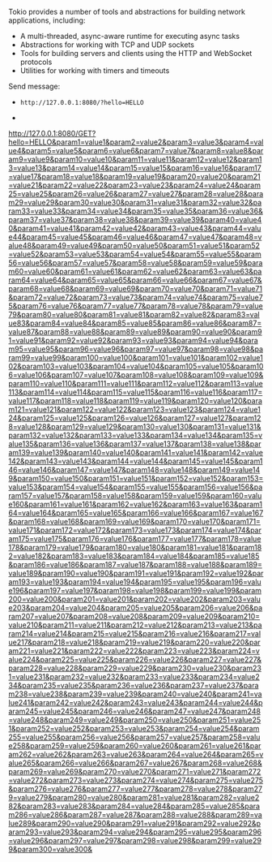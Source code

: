 Tokio provides a number of tools and abstractions for building network applications, including:
- A multi-threaded, async-aware runtime for executing async tasks
- Abstractions for working with TCP and UDP sockets
- Tools for building servers and clients using the HTTP and WebSocket protocols
- Utilities for working with timers and timeouts

Send message:
- `http://127.0.0.1:8080/?hello=HELLO`
- ```
http://127.0.0.1:8080/GET?hello=HELLO&param1=value1&param2=value2&param3=value3&param4=value4&param5=value5&param6=value6&param7=value7&param8=value8&param9=value9&param10=value10&param11=value11&param12=value12&param13=value13&param14=value14&param15=value15&param16=value16&param17=value17&param18=value18&param19=value19&param20=value20&param21=value21&param22=value22&param23=value23&param24=value24&param25=value25&param26=value26&param27=value27&param28=value28&param29=value29&param30=value30&param31=value31&param32=value32&param33=value33&param34=value34&param35=value35&param36=value36&param37=value37&param38=value38&param39=value39&param40=value40&param41=value41&param42=value42&param43=value43&param44=value44&param45=value45&param46=value46&param47=value47&param48=value48&param49=value49&param50=value50&param51=value51&param52=value52&param53=value53&param54=value54&param55=value55&param56=value56&param57=value57&param58=value58&param59=value59&param60=value60&param61=value61&param62=value62&param63=value63&param64=value64&param65=value65&param66=value66&param67=value67&param68=value68&param69=value69&param70=value70&param71=value71&param72=value72&param73=value73&param74=value74&param75=value75&param76=value76&param77=value77&param78=value78&param79=value79&param80=value80&param81=value81&param82=value82&param83=value83&param84=value84&param85=value85&param86=value86&param87=value87&param88=value88&param89=value89&param90=value90&param91=value91&param92=value92&param93=value93&param94=value94&param95=value95&param96=value96&param97=value97&param98=value98&param99=value99&param100=value100&param101=value101&param102=value102&param103=value103&param104=value104&param105=value105&param106=value106&param107=value107&param108=value108&param109=value109&param110=value110&param111=value111&param112=value112&param113=value113&param114=value114&param115=value115&param116=value116&param117=value117&param118=value118&param119=value119&param120=value120&param121=value121&param122=value122&param123=value123&param124=value124&param125=value125&param126=value126&param127=value127&param128=value128&param129=value129&param130=value130&param131=value131&param132=value132&param133=value133&param134=value134&param135=value135&param136=value136&param137=value137&param138=value138&param139=value139&param140=value140&param141=value141&param142=value142&param143=value143&param144=value144&param145=value145&param146=value146&param147=value147&param148=value148&param149=value149&param150=value150&param151=value151&param152=value152&param153=value153&param154=value154&param155=value155&param156=value156&param157=value157&param158=value158&param159=value159&param160=value160&param161=value161&param162=value162&param163=value163&param164=value164&param165=value165&param166=value166&param167=value167&param168=value168&param169=value169&param170=value170&param171=value171&param172=value172&param173=value173&param174=value174&param175=value175&param176=value176&param177=value177&param178=value178&param179=value179&param180=value180&param181=value181&param182=value182&param183=value183&param184=value184&param185=value185&param186=value186&param187=value187&param188=value188&param189=value189&param190=value190&param191=value191&param192=value192&param193=value193&param194=value194&param195=value195&param196=value196&param197=value197&param198=value198&param199=value199&param200=value200&param201=value201&param202=value202&param203=value203&param204=value204&param205=value205&param206=value206&param207=value207&param208=value208&param209=value209&param210=value210&param211=value211&param212=value212&param213=value213&param214=value214&param215=value215&param216=value216&param217=value217&param218=value218&param219=value219&param220=value220&param221=value221&param222=value222&param223=value223&param224=value224&param225=value225&param226=value226&param227=value227&param228=value228&param229=value229&param230=value230&param231=value231&param232=value232&param233=value233&param234=value234&param235=value235&param236=value236&param237=value237&param238=value238&param239=value239&param240=value240&param241=value241&param242=value242&param243=value243&param244=value244&param245=value245&param246=value246&param247=value247&param248=value248&param249=value249&param250=value250&param251=value251&param252=value252&param253=value253&param254=value254&param255=value255&param256=value256&param257=value257&param258=value258&param259=value259&param260=value260&param261=value261&param262=value262&param263=value263&param264=value264&param265=value265&param266=value266&param267=value267&param268=value268&param269=value269&param270=value270&param271=value271&param272=value272&param273=value273&param274=value274&param275=value275&param276=value276&param277=value277&param278=value278&param279=value279&param280=value280&param281=value281&param282=value282&param283=value283&param284=value284&param285=value285&param286=value286&param287=value287&param288=value288&param289=value289&param290=value290&param291=value291&param292=value292&param293=value293&param294=value294&param295=value295&param296=value296&param297=value297&param298=value298&param299=value299&param300=value300&
```